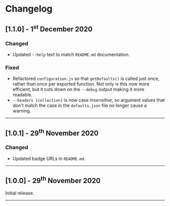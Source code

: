 # Changelog

## [1.1.0] - 1<sup>st</sup> December 2020

### Changed

* Updated `--help` text to match `README.md` documentation.

### Fixed

* Refactored `configuration.js` so that `getDefaults()` is called just once, rather than once per exported function. Not only is this now more efficient, but it cuts down on the `--debug` output making it more readable.
* `--headers [collection]` is now case *insensitive*, so argument values that don't match the case in the `defaults.json` file no longer cause a warning.

---

## [1.0.1] - 29<sup>th</sup> November 2020

### Changed

* Updated badge URLs in `README.md`.

---

## [1.0.0] - 29<sup>th</sup> November 2020

Initial release.

---
